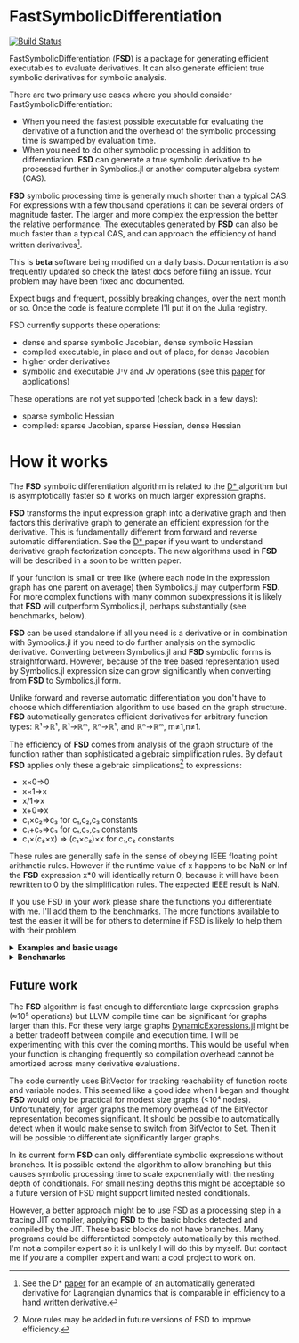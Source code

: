 # FastSymbolicDifferentiation

[![Build Status](https://github.com/brianguenter/FastSymbolicDifferentiation.jl/actions/workflows/CI.yml/badge.svg?branch=main)](https://github.com/brianguenter/FastSymbolicDifferentiation.jl/actions/workflows/CI.yml?query=branch%3Amain)


FastSymbolicDifferentiation (**FSD**) is a package for generating efficient executables to evaluate derivatives. It can also generate efficient true symbolic derivatives for symbolic analysis.

There are two primary use cases where you should consider FastSymbolicDifferentiation:
* When you need the fastest possible executable for evaluating the derivative of a function and the overhead of the symbolic processing time is swamped by evaluation time.
* When you need to do other symbolic processing in addition to differentiation. **FSD** can generate a true symbolic derivative to be processed further in Symbolics.jl or another computer algebra system (CAS).

**FSD** symbolic processing time is generally much shorter than a typical CAS. For expressions with a few thousand operations it can be several orders of magnitude faster. The larger and more complex the expression the better the relative performance. The executables generated by **FSD** can also be much faster than a typical CAS, and can approach the efficiency of hand written derivatives[^2].

This is **beta** software being modified on a daily basis. Documentation is also frequently updated so check the latest docs before filing an issue. Your problem may have been fixed and documented.

Expect bugs and frequent, possibly breaking changes, over the next month or so. Once the code is feature complete I'll put it on the Julia registry.

FSD currently supports these operations:
* dense and sparse symbolic Jacobian, dense symbolic Hessian
* compiled executable, in place and out of place, for dense Jacobian
* higher order derivatives
* symbolic and executable Jᵀv and Jv operations (see this [paper](https://arxiv.org/abs/1812.01892) for applications)

These operations are not yet supported (check back in a few days):
* sparse symbolic Hessian
* compiled: sparse Jacobian, sparse Hessian, dense Hessian

# How it works
The **FSD** symbolic differentiation algorithm is related to the [D* ](https://www.microsoft.com/en-us/research/publication/the-d-symbolic-differentiation-algorithm/) algorithm but is asymptotically faster so it works on much larger expression graphs. 

**FSD** transforms the input expression graph into a derivative graph and then factors this derivative graph to generate an efficient expression for the derivative. This is fundamentally different from forward and reverse automatic differentiation. See the [D* ](https://www.microsoft.com/en-us/research/publication/the-d-symbolic-differentiation-algorithm/) paper if you want to understand derivative graph factorization concepts. The new algorithms used in **FSD** will be described in a soon to be written paper.

If your function is small or tree like (where each node in the expression graph has one parent on average) then Symbolics.jl may outperform **FSD**. For more complex functions with many common subexpressions it is likely that **FSD** will outperform Symbolics.jl, perhaps substantially (see benchmarks, below).

**FSD** can be used standalone if all you need is a derivative or in combination with Symbolics.jl if you need to do further analysis on the symbolic derivative. Converting between Symbolics.jl and **FSD** symbolic forms is straightforward. However, because of the tree based representation used by Symbolics.jl expression size can grow significantly when converting from **FSD** to Symbolics.jl form.

Unlike forward and reverse automatic differentiation you don't have to choose which differentiation algorithm to use based on the graph structure. **FSD** automatically generates efficient derivatives for arbitrary function types: ℝ¹->ℝ¹, ℝ¹->ℝᵐ, ℝⁿ->ℝ¹, and ℝⁿ->ℝᵐ, m≠1,n≠1. 

The efficiency of **FSD** comes from analysis of the graph structure of the function rather than sophisticated algebraic simplification rules. By default **FSD** applies only these algebraic simplications[^1] to expressions:
* x×0=>0
* x×1=>x
* x/1=>x
* x+0=>x
* c₁×c₂=>c₃ for c₁,c₂,c₃ constants
* c₁+c₂=>c₃ for c₁,c₂,c₃ constants
* c₁×(c₂×x) => (c₁×c₂)×x  for c₁,c₂ constants

These rules are generally safe in the sense of obeying IEEE floating point arithmetic rules. However if the runtime value of x happens to be NaN or Inf the **FSD** expression x*0 will identically return 0, because it will have been rewritten to 0 by the simplification rules. The expected IEEE result is NaN.

If you use FSD in your work please share the functions you differentiate with me. I'll add them to the benchmarks. The more functions available to test the easier it will be for others to determine if FSD is likely to help them with their problem.
<details> 
 <summary> <b> Examples and basic usage </b> </summary>
 
There are several ways to use FastSymbolicDifferentiation. You can do all your symbolic work, except differentiation, in Symbolics and then convert to **FSD** graph form just to do the differentiation, then convert back to Symbolics.jl form. Or you can do everything in **FSD**: create **FSD** variables, make an expression using those variables and then differentiate it. Creating the expressions in Symbolics.jl and then converting to **FSD** form can be slow.

Converting the other way can be slow because of the tree expression representation used by Symbolics.jl. FastSymbolicDifferentiation uses a graph representation it is possible that converting from FastSymbolicDifferentiation->Symbolic could result in an exponential increase in the size of the expression.

If all you need is an executable derivative function then the fastest workflow will be to do everything in **FSD**. 
 
**FSD** uses a global cache for common subexpression elimination so **FSD** is not thread safe (yet). Under ordinary conditions the memory used by the cache won't be an issue. But, if you have a long session where you are creating many complex functions it is possible the cache will use too much memory. If this happens call the function `clear_cache`after you have completely processed your expression.

Set up variables:
```
using FastSymbolicDifferentiation
using Symbolics

@variables x y z

julia> nx,ny,nz = Node.((x,y,z)) #create FastSymbolicDifferentiation variables.
(x, y, z)
```
FSD requires objectid consistency of vector variable elements but the vectors created by the Symbolics @variables macro do not satisfy this property:
 ```
 julia> @variables k[1:3]
1-element Vector{Symbolics.Arr{Num, 1}}:
 k[1:3]

julia> k[1] === k[1]
false
```
 As a temporary workaround you can use the `make_variables` function to create a vector of variables:
 ```
julia> X = make_variables(:x,3)
3-element Vector{Node}:
 x1
 x2
 x3

julia> X[1] === X[1]
true
```
I'm working with the SciML folks to figure out how to make FSD work seamlessly with Symbolics, but the two systems use different representations of expressions (FSD uses directed acyclic graphs and Symbolics uses trees). This difference has far reaching architectural effects so it might take some time to figure out the best path.
 
Compute Hessian:
```
julia> hessian(nx^2+ny^2+nz^2,[nx,ny,nz])
3×3 Matrix{Node}:
 2    0.0  0.0
 0.0  2    0.0
 0.0  0.0  2

 julia> hessian(nx*ny*nz,[nx,ny,nz])
 3×3 Matrix{Node}:
  0.0  z    y
  z    0.0  x
  y    x    0.0
```
Compute Jacobian:
```
julia> nx, ny = Node.((x, y))
(x, y)

julia> f1 = cos(nx) * ny
(cos(x) * y)

julia> f2 = sin(ny) * nx
(sin(y) * x)

julia> symb = symbolic_jacobian([f1, f2], [nx, ny]) #non-destructive
2×2 Matrix{Node}:
 (y * -(sin(x)))  cos(x)
 sin(y)           (x * cos(y))
```
Generate executable function that evaluates derivative function:
```
julia> func = jacobian_function([f1, f2], [nx, ny]);

julia> func(1.0, 2.0)
2×2 Matrix{Float64}:
 -1.68294    0.540302
  0.909297  -0.416147
```

Symbolic and executable Jᵀv and Jv (see this [paper](https://arxiv.org/abs/1812.01892) for applications of this operation)
```
julia> nx,ny = Node.((x,y))

julia> (f1,f2) = cos(nx)*ny,sin(ny)*nx
((cos(x) * y), (sin(y) * x))

julia> jv,vvec = jacobian_times_v([f1,f2],[nx,ny])
(Node[((y * (-(sin(x)) * var"##60351")) + (cos(x) * var"##60352")), ((sin(y) * var"##60351") + (x * (cos(y) * var"##60352")))], Node[var"##60351", var"##60352"])

julia> jv_exe = jacobian_times_v_exe([f1,f2],[nx,ny])
#73 (generic function with 1 method)

julia> jv_exe([1.0,2.0],[3.0,4.0])
2×1 Matrix{Float64}:
 -2.8876166853748195
  1.0633049342884753

julia> jTv,rvec = jacobian_transpose_v([f1,f2],[nx,ny])
(Node[(((y * var"##60361") * -(sin(x))) + (sin(y) * var"##60362")), ((cos(x) * var"##60361") + ((x * var"##60362") * cos(y)))], Node[var"##60361", var"##60362"])

julia> jtv_exe = jacobian_transpose_v_exe([f1,f2],[nx,ny])
#138 (generic function with 1 method)

julia> jtv_exe([1.0,2.0],[3.0,4.0])
2×1 Matrix{Float64}:
 -1.4116362015446517
 -0.04368042858415033
```

Convert between FastSymbolicDifferentiation and Symbolics representations:
```
julia> f = x^2+y^2 #Symbolics expression
x^2 + y^2

julia> Node(f) #convert to FastSymbolicDifferentiation form
x^2 + y^2

julia> typeof(ans)
Node{SymbolicUtils.BasicSymbolic{Real}, 0}

julia> node_exp = nx^3/ny^4 #FastSymbolicDifferentiation expression
((x ^ 3) / (y ^ 4))

julia> dag_to_Symbolics_expression(node_exp)
(x^3) / (y^4)

julia> typeof(ans)
Symbolics.Num
```
</details>

<details>
    <summary> <b> Benchmarks </b> </summary>
 
## Benchmarks

The **FSDBenchmark** subdirectory has several benchmark functions you can use to compare the performance of [Symbolics.jl](https://symbolics.juliasymbolics.org/dev/) to FastSymbolicDifferentiation.jl on your computer. See the README.md file in this subdirectory for a brief overview of how to run the benchmarks yourself. See the source in `FSDBenchmarks.jl` for more details. Look for the function `benchmark_package`.
 
There are three types of benchmarks: **Symbolic**, **MakeFunction**, and **Exe**.

* The **Symbolic** benchmark is the time required to compute just the symbolic form of the derivative. The Symbolic benchmark can be run with simplification turned on or off for Symbolics.jl. If simplification is on then computation time can be extremely long but the resulting expression might be simpler and faster to execute.

* The **MakeFunction** benchmark is the time to generate a Julia Expr from an already computed symbolic derivative and to then compile it.

* The **Exe** benchmark measures just the time required to execute the compiled function using an in-place matrix.

All benchmarks show the ratio of time taken by Symbolics.jl to FastSymbolicDifferentiation.jl. Numbers greater than 1 mean FastSymbolicDifferentiation is faster.

All benchmarks were run on an AMD Ryzen 9 7950X 16-Core Processor with 32GB RAM running Windows 11 OS, Julia version 1.9.0.
### Chebyshev polynomial
The first example is a recursive function for 
the Chebyshev polynomial of order n:

```
@memoize function Chebyshev(n, x)
    if n == 0
        return 1
    elseif n == 1
        return x
    else
        return 2 * (x) * Chebyshev(n - 1, x) - Chebyshev(n - 2, x)
    end
end
```
The function is memoized for efficiency. 

The Chebyshev expression graph does not have many nodes even at the largest size tested (graph size increases linearly with Chebyshev order). For example, here is the graph of the 10th order expression: 
<img src="Documentation/Paper/illustrations/chebyshev10.svg" alt="drawing" height="400">
The complexity arises from the number of different paths from the root to the leaf of the graph.

The first set of three benchmarks show results with simplification turned off in Symbolics.jl, followed by a set of three with simplification turned on. Performance is somewhat better in the latter case but still slower than the FSD executable. Note that the y axis is logarithmic.

#### Chebyshev benchmarks with simplification off
<img src="FSDBenchmark\Data\figure_chebyshev_Symbolic_simplify_false.svg" alt="drawing" width="50%"> 
<img src="FSDBenchmark\Data\figure_chebyshev_MakeFunction_simplify_false.svg" alt="drawing" width="50%"> 
<img src="FSDBenchmark\Data\figure_chebyshev_Exe_simplify_false.svg" alt="drawing" width="50%">



#### Chebyshev benchmarks with simplification on
<img src="FSDBenchmark\Data\figure_chebyshev_Exe_simplify_true.svg" alt="drawing" width="50%">

With simplification on performance of the executable derivative function for Symbolics.jl is slightly better than with simplification off. But simplification processing time is longer.
 
### Spherical Harmonics

The second example is the spherical harmonics function. This is the expression graph for the spherical harmonic function of order 8:
<img src="Documentation/Paper/illustrations/sphericalharmonics_8.svg" alt="drawing" width="100%">

<details>
    <summary> Source for spherical harmonics benchmark </summary>

```
@memoize function P(l, m, z)
    if l == 0 && m == 0
        return 1.0
    elseif l == m
        return (1 - 2m) * P(m - 1, m - 1, z)
    elseif l == m + 1
        return (2m + 1) * z * P(m, m, z)
    else
        return ((2l - 1) / (l - m) * z * P(l - 1, m, z) - (l + m - 1) / (l - m) * P(l - 2, m, z))
    end
end
export P

@memoize function S(m, x, y)
    if m == 0
        return 0
    else
        return x * C(m - 1, x, y) - y * S(m - 1, x, y)
    end
end
export S

@memoize function C(m, x, y)
    if m == 0
        return 1
    else
        return x * S(m - 1, x, y) + y * C(m - 1, x, y)
    end
end
export C

function factorial_approximation(x)
    local n1 = x
    sqrt(2 * π * n1) * (n1 / ℯ * sqrt(n1 * sinh(1 / n1) + 1 / (810 * n1^6)))^n1
end
export factorial_approximation

function compare_factorial_approximation()
    for n in 1:30
        println("n $n relative error $((factorial(big(n))-factorial_approximation(n))/factorial(big(n)))")
    end
end
export compare_factorial_approximation

@memoize function N(l, m)
    @assert m >= 0
    if m == 0
        return sqrt((2l + 1 / (4π)))
    else
        # return sqrt((2l+1)/2π * factorial(big(l-m))/factorial(big(l+m)))
        #use factorial_approximation instead of factorial because the latter does not use Stirlings approximation for large n. Get error for n > 2 unless using BigInt but if use BigInt get lots of rational numbers in symbolic result.
        return sqrt((2l + 1) / 2π * factorial_approximation(l - m) / factorial_approximation(l + m))
    end
end
export N

"""l is the order of the spherical harmonic. I think"""
@memoize function Y(l, m, x, y, z)
    @assert l >= 0
    @assert abs(m) <= l
    if m < 0
        return N(l, abs(m)) * P(l, abs(m), z) * S(abs(m), x, y)
    else
        return N(l, m) * P(l, m, z) * C(m, x, y)
    end
end
export Y

SHFunctions(max_l, x::Node, y::Node, z::Node) = SHFunctions(Vector{Node}(undef, 0), max_l, x, y, z)
SHFunctions(max_l, x::Symbolics.Num, y::Symbolics.Num, z::Symbolics.Num) = SHFunctions(Vector{Symbolics.Num}(undef, 0), max_l, x, y, z)

function SHFunctions(shfunc, max_l, x, y, z)
    for l in 0:max_l-1
        for m in -l:l
            push!(shfunc, Y(l, m, x, y, z))
        end
    end

    return shfunc
end
export SHFunctions

function spherical_harmonics(::JuliaSymbolics, model_size)
    Symbolics.@variables x y z
    return SHFunctions(model_size, x, y, z), [x, y, z]
end

function spherical_harmonics(::FastSymbolic, model_size, x, y, z)
    nx = Node(x)
    ny = Node(y)
    nz = Node(z)

    graph = DerivativeGraph(SHFunctions(model_size, nx, ny, nz))
    return graph
end

function spherical_harmonics(package::FastSymbolic, model_size)
    Symbolics.@variables x, y, z
    return spherical_harmonics(package, model_size, x, y, z)
end
export spherical_harmonics
```
</details>

As was the case for Chebyshev polynomials the number of paths from the roots to the variables is much greater than the number of nodes in the graph. Once again the y axis is logarithmic.

<img src="FSDBenchmark\Data\figure_spherical_harmonics_Symbolic_simplify_false.svg" alt="drawing" width="50%">
<img src="FSDBenchmark\Data\figure_spherical_harmonics_MakeFunction_simplify_false.svg" alt="drawing" width="50%">
<img src="FSDBenchmark\Data\figure_spherical_harmonics_Exe_simplify_false.svg" alt="drawing" width="50%">
 
 The **Exe** benchmark took many hours to run and was stopped at model size 24 instead of 25 as for the **Symbolic** and **MakeFunction** benchmarks.

</details>

## Future work
The **FSD** algorithm is fast enough to differentiate large expression graphs (≈10⁵ operations) but LLVM compile time can be significant for graphs larger than this. For these very large graphs [DynamicExpressions.jl](https://github.com/SymbolicML/DynamicExpressions.jl) might be a better tradeoff between compile and execution time. I will be experimenting with this over the coming months. This would be useful when your function is changing frequently so compilation overhead cannot be amortized across many derivative evaluations.

The code currently uses BitVector for tracking reachability of function roots and variable nodes. This seemed like a good idea when I began and thought **FSD** would only be practical for modest size graphs (<10⁴ nodes). Unfortunately, for larger graphs the memory overhead of the BitVector representation becomes significant. It should be possible to automatically detect when it would make sense to switch from BitVector to Set. Then it will be possible to differentiate significantly larger graphs.

In its current form **FSD** can only differentiate symbolic expressions without branches. It is possible extend the algorithm to allow branching but this causes symbolic processing time to scale exponentially with the nesting depth of conditionals. For small nesting depths this might be acceptable so a future version of FSD might support limited nested conditionals. 

However, a better approach might be to use FSD as a processing step in a tracing JIT compiler, applying **FSD** to the basic blocks detected and compiled by the JIT. These basic blocks do not have branches. Many programs could be differentiated competely automatically by this method. I'm not a compiler expert so it is unlikely I will do this by myself. But contact me if *you* are a compiler expert and want a cool project to work on.

[^1]: More rules may be added in future versions of FSD to improve efficiency.
[^2]: See the D* [paper](https://www.microsoft.com/en-us/research/publication/the-d-symbolic-differentiation-algorithm/) for an example of an automatically generated derivative for Lagrangian dynamics that is comparable in efficiency to a hand written derivative.
